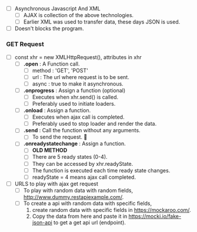 - [ ] Asynchronous Javascript And XML
  - [ ] AJAX is collection of the above technologies.
  - [ ] Earlier XML was used to transfer data, these days JSON is used.
- [ ] Doesn't blocks the program.

### GET Request
- [ ] const xhr = new XMLHttpRequest(), attributes in xhr
  - [ ] **.open** : A Function call.
    - [ ] method : 'GET', 'POST'
    - [ ] url : The url where request is to be sent.
    - [ ] async : true to make it asynchronous.
  - [ ] **.onprogress** : Assign a function (optional)
    - [ ] Executes when xhr.send() is called.
    - [ ] Preferably used to initiate loaders.
  - [ ] **.onload** : Assign a function.
    - [ ] Executes when ajax call is completed.
    - [ ] Preferably used to stop loader and render the data.
  - [ ] **.send** : Call the function without any arguments.
    - [ ] To send the request. 💁
  - [ ] **.onreadystatechange** : Assign a function.
    - [ ] **OLD METHOD**
    - [ ] There are 5 ready states (0-4).
    - [ ] They can be accessed by xhr.readyState.
    - [ ] The function is executed each time ready state changes.
    - [ ] readyState = 4 means ajax call completed.
- [ ] URLS to play with ajax get request
  - [ ] To play with random data with random fields, http://www.dummy.restapiexample.com/.
  - [ ] To create a api with random data with specific fields,
    1. create random data with specific fields in https://mockaroo.com/.
    2. Copy the data from here and paste it in https://mocki.io/fake-json-api to get a get api url (endpoint).

